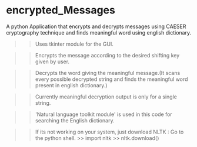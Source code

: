 # encrypted_Messages
A python Application that encrypts and decrypts messages using CAESER cryptography technique and finds meaningful word using english dictionary.

>>Uses tkinter module for the GUI.

>>Encrypts the message according to the desired shifting key given by user.

>>Decrypts the word giving the meaningful message.(It scans every possible decrypted string and finds the meaningful word present in english dictionary.)

>>Currently meaningful decryption output is only for a single string.

>>'Natural language toolkit module' is used in this code for searching the English dictionary.

>>If its not working on your system, just download NLTK :
    Go to the python shell.
    >> import nltk
    >> nltk.download()
